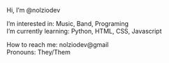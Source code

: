 Hi, I’m @nolziodev

I’m interested in: Music, Band, Programing
<br> 
I’m currently learning: Python, HTML, CSS, Javascript

How to reach me: nolziodev@gmail
<br> 
Pronouns: They/Them

<!---
nolziodev/nolziodev is a ✨ special ✨ repository because its `README.md` (this file) appears on your GitHub profile.
You can click the Preview link to take a look at your changes.
--->

